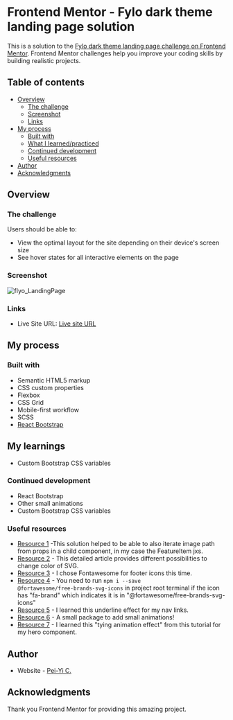 # Frontend Mentor - Fylo dark theme landing page solution

This is a solution to the [Fylo dark theme landing page challenge on Frontend Mentor](https://www.frontendmentor.io/challenges/fylo-dark-theme-landing-page-5ca5f2d21e82137ec91a50fd). Frontend Mentor challenges help you improve your coding skills by building realistic projects. 

## Table of contents

- [Overview](#overview)
  - [The challenge](#the-challenge)
  - [Screenshot](#screenshot)
  - [Links](#links)
- [My process](#my-process)
  - [Built with](#built-with)
  - [What I learned/practiced](#my-learnings)
  - [Continued development](#continued-development)
  - [Useful resources](#useful-resources)
- [Author](#author)
- [Acknowledgments](#acknowledgments)


## Overview

### The challenge

Users should be able to:

- View the optimal layout for the site depending on their device's screen size
- See hover states for all interactive elements on the page

### Screenshot

![flyo_LandingPage](https://github.com/peiyi-c/Frontend_Mentor/assets/73789013/c7683032-3703-4ad2-a570-ac14df354d2b)

### Links

- Live Site URL: [Live site URL](https://extra-large-cakes.surge.sh/)

## My process

### Built with

- Semantic HTML5 markup
- CSS custom properties
- Flexbox
- CSS Grid
- Mobile-first workflow
- SCSS
- [React Bootstrap](https://react-bootstrap.github.io/)

## My learnings

- Custom Bootstrap CSS variables

### Continued development

- React Bootstrap
- Other small animations
- Custom Bootstrap CSS variables

### Useful resources

- [Resource 1](https://stackoverflow.com/questions/46417199/how-to-import-images-via-props-in-react-and-use-the-import-path) -This solution helped to be able to also iterate image path from props in a child component, in my case the FeatureItem jxs. 
- [Resource 2](https://css-tricks.com/change-color-of-svg-on-hover/) - This detailed article provides different possibilities to change color of SVG.
- [Resource 3](https://fontawesome.com/docs/web/use-with/react/add-icons#add-individual-icons-explicitly) - I chose Fontawesome for footer icons this time.
- [Resource 4](https://stackoverflow.com/questions/54576811/react-fontawesome-doesnt-have-free-brands-svg-icons-so-cant-show-the-social-me
) - You need to run <code>npm i --save @fortawesome/free-brands-svg-icons</code> in project root terminal if the icon has "fa-brand" which indicates it is in "@fortawesome/free-brands-svg-icons"
- [Resource 5](https://codepen.io/bonkalol/pen/mdRMOp) - I learned this underline effect for my nav links.
- [Resource 6](https://animate.style/) - A small package to add small animations!
- [Resource 7](https://www.youtube.com/watch?time_continue=4609&v=hYv6BM2fWd8) - I learned this "tying animation effect" from this tutorial for my hero component.


## Author
- Website - [Pei-Yi C.](https://github.com/peiyi-c)


## Acknowledgments
Thank you Frontend Mentor for providing this amazing project.


